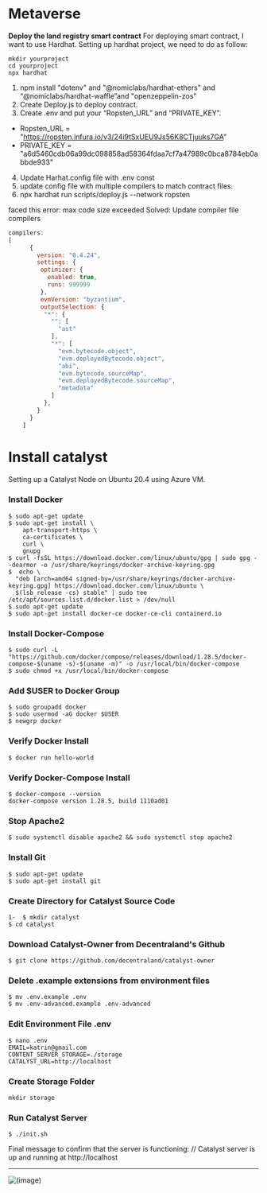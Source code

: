 
# Metaverse

**Deploy the land registry smart contract**
For deploying smart contract, I want to use Hardhat.
Setting up hardhat project, we need to do as follow:
```shell
mkdir yourproject
cd yourproject
npx hardhat
```
 
1. npm install "dotenv" and "@nomiclabs/hardhat-ethers" and “@nomiclabs/hardhat-waffle”and "openzeppelin-zos" 
2. Create Deploy.js to deploy contract.
3. Create .env and put your “Ropsten_URL” and “PRIVATE_KEY”.

- Ropsten_URL = "https://ropsten.infura.io/v3/24i9tSxUEU9Js56K8CTjuuks7GA"
- PRIVATE_KEY = "a6d5460cdb06a99dc098858ad58364fdaa7cf7a47989c0bca8784eb0abbde933"

4. Update Harhat.config file with .env const
5. update config file with multiple compilers to match contract files.
6. npx hardhat run scripts/deploy.js --network ropsten

faced this error: max code size exceeded
Solved: Update compiler file compilers
```javascript
compilers: 
[
      {
        version: "0.4.24",
        settings: {
         optimizer: {
           enabled: true,
           runs: 999999
         },
         evmVersion: "byzantium", 
         outputSelection: {
          "*": {
            "": [
              "ast"
            ],
            "*": [
              "evm.bytecode.object",
              "evm.deployedBytecode.object",
              "abi",
              "evm.bytecode.sourceMap",
              "evm.deployedBytecode.sourceMap",
              "metadata"
            ]
          },
        }
      }
    ]
```

# Install catalyst
Setting up a Catalyst Node on Ubuntu 20.4 using Azure VM.
### Install Docker
```shell
$ sudo apt-get update
$ sudo apt-get install \
    apt-transport-https \
    ca-certificates \
    curl \
    gnupg
$ curl -fsSL https://download.docker.com/linux/ubuntu/gpg | sudo gpg --dearmor -o /usr/share/keyrings/docker-archive-keyring.gpg
$  echo \
  "deb [arch=amd64 signed-by=/usr/share/keyrings/docker-archive-keyring.gpg] https://download.docker.com/linux/ubuntu \
  $(lsb_release -cs) stable" | sudo tee /etc/apt/sources.list.d/docker.list > /dev/null
$ sudo apt-get update
$ sudo apt-get install docker-ce docker-ce-cli containerd.io
```

### Install Docker-Compose
```shell
$ sudo curl -L "https://github.com/docker/compose/releases/download/1.28.5/docker-compose-$(uname -s)-$(uname -m)" -o /usr/local/bin/docker-compose
$ sudo chmod +x /usr/local/bin/docker-compose
```

### Add $USER to Docker Group
```shell
$ sudo groupadd docker
$ sudo usermod -aG docker $USER
$ newgrp docker
```
### Verify Docker Install
```shell
$ docker run hello-world
```

### Verify Docker-Compose Install
```shell
$ docker-compose --version
docker-compose version 1.28.5, build 1110ad01
```
### Stop Apache2
```shell
$ sudo systemctl disable apache2 && sudo systemctl stop apache2
```

### Install Git
```shell
$ sudo apt-get update
$ sudo apt-get install git
```
### Create Directory for Catalyst Source Code
```shell
1-	$ mkdir catalyst
$ cd catalyst
```
### Download Catalyst-Owner from Decentraland's Github
```shell
$ git clone https://github.com/decentraland/catalyst-owner
```
### Delete .example extensions from environment files
```shell
$ mv .env.example .env
$ mv .env-advanced.example .env-advanced
```
### Edit Environment File .env
```shell
$ nano .env
EMAIL=katrin@gmail.com
CONTENT_SERVER_STORAGE=./storage
CATALYST_URL=http://localhost
```
### Create Storage Folder
```shell
mkdir storage
```

### Run Catalyst Server
```shell
$ ./init.sh
```
Final message to confirm that the server is functioning:
// Catalyst server is up and running at http://localhost


------------

![(image)](https://i.postimg.cc/Sscbdhf3/8.jpg)

